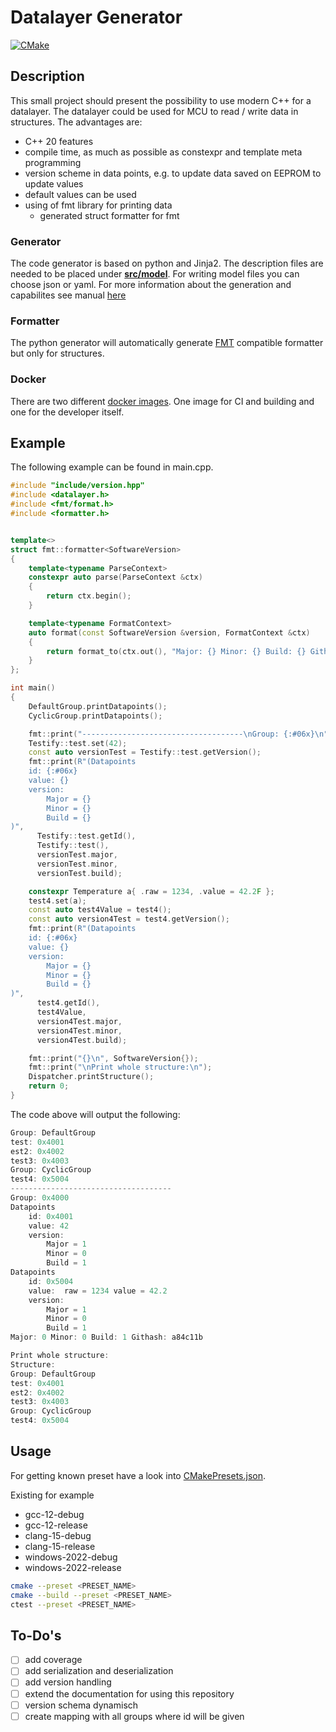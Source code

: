 # Datalayer Generator

[![CMake](https://github.com/StephanKa/DataLayerGenerator/actions/workflows/build_cmake.yml/badge.svg?branch=main)](https://github.com/StephanKa/DataLayerGenerator/actions/workflows/build_cmake.yml)

## Description

This small project should present the possibility to use modern C++ for a datalayer. The datalayer could be used for MCU to read / write data in structures.
The advantages are:
- C++ 20 features
- compile time, as much as possible as constexpr and template meta programming
- version scheme in data points, e.g. to update data saved on EEPROM to update values
- default values can be used
- using of fmt library for printing data
  - generated struct formatter for fmt

### Generator

The code generator is based on python and Jinja2. The description files are needed to be placed under [**src/model**](src/model).
For writing model files you can choose json or yaml. For more information about the generation and capabilites see manual [here](src/generator/README.md)

### Formatter

The python generator will automatically generate [FMT](https://github.com/fmtlib/fmt) compatible formatter but only for structures.

### Docker

There are two different [docker images](docker). One image for CI and building and one for the developer itself.

## Example

The following example can be found in main.cpp.

```c++
#include "include/version.hpp"
#include <datalayer.h>
#include <fmt/format.h>
#include <formatter.h>


template<>
struct fmt::formatter<SoftwareVersion>
{
    template<typename ParseContext>
    constexpr auto parse(ParseContext &ctx)
    {
        return ctx.begin();
    }

    template<typename FormatContext>
    auto format(const SoftwareVersion &version, FormatContext &ctx)
    {
        return format_to(ctx.out(), "Major: {} Minor: {} Build: {} Githash: {}", version.Major, version.Minor, version.Patch, version.GitHash);
    }
};

int main()
{
    DefaultGroup.printDatapoints();
    CyclicGroup.printDatapoints();

    fmt::print("------------------------------------\nGroup: {:#06x}\n", DefaultGroupInfo.baseId);
    Testify::test.set(42);
    const auto versionTest = Testify::test.getVersion();
    fmt::print(R"(Datapoints
    id: {:#06x}
    value: {}
    version:
        Major = {}
        Minor = {}
        Build = {}
)",
      Testify::test.getId(),
      Testify::test(),
      versionTest.major,
      versionTest.minor,
      versionTest.build);

    constexpr Temperature a{ .raw = 1234, .value = 42.2F };
    test4.set(a);
    const auto test4Value = test4();
    const auto version4Test = test4.getVersion();
    fmt::print(R"(Datapoints
    id: {:#06x}
    value: {}
    version:
        Major = {}
        Minor = {}
        Build = {}
)",
      test4.getId(),
      test4Value,
      version4Test.major,
      version4Test.minor,
      version4Test.build);

    fmt::print("{}\n", SoftwareVersion{});
    fmt::print("\nPrint whole structure:\n");
    Dispatcher.printStructure();
    return 0;
}
```

The code above will output the following:

```c++
Group: DefaultGroup
test: 0x4001
est2: 0x4002
test3: 0x4003
Group: CyclicGroup
test4: 0x5004
------------------------------------
Group: 0x4000
Datapoints
    id: 0x4001
    value: 42
    version:
        Major = 1
        Minor = 0
        Build = 1
Datapoints
    id: 0x5004
    value:  raw = 1234 value = 42.2
    version:
        Major = 1
        Minor = 0
        Build = 1
Major: 0 Minor: 0 Build: 1 Githash: a84c11b

Print whole structure:
Structure:
Group: DefaultGroup
test: 0x4001
est2: 0x4002
test3: 0x4003
Group: CyclicGroup
test4: 0x5004
```

## Usage

For getting known preset have a look into [CMakePresets.json](CMakePresets.json).

Existing for example

- gcc-12-debug
- gcc-12-release
- clang-15-debug
- clang-15-release
- windows-2022-debug
- windows-2022-release

```bash
cmake --preset <PRESET_NAME>
cmake --build --preset <PRESET_NAME>
ctest --preset <PRESET_NAME>
```

## To-Do's

- [ ] add coverage
- [ ] add serialization and deserialization
- [ ] add version handling
- [ ] extend the documentation for using this repository
- [ ] version schema dynamisch
- [ ] create mapping with all groups where id will be given
